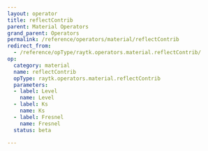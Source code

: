 ```yaml
---
layout: operator
title: reflectContrib
parent: Material Operators
grand_parent: Operators
permalink: /reference/operators/material/reflectContrib
redirect_from:
  - /reference/opType/raytk.operators.material.reflectContrib/
op:
  category: material
  name: reflectContrib
  opType: raytk.operators.material.reflectContrib
  parameters:
  - label: Level
    name: Level
  - label: Ks
    name: Ks
  - label: Fresnel
    name: Fresnel
  status: beta

---
```

